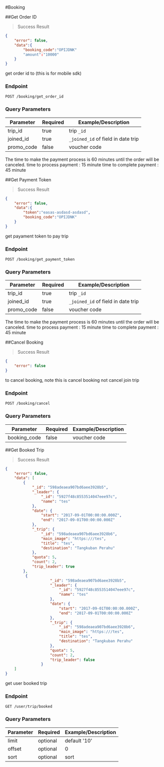 #Booking

##Get Order ID
> Success Result

```json
{
    "error": false,
    "data":{
        "booking_code":"OPIJDNK"
        "amount":"10000"
    }
}
```
get order id to (this is for mobile sdk)

### Endpoint

`POST /booking/get_order_id`

### Query Parameters
Parameter | Required | Example/Description
--------- | ------- | -----------
trip_id   | true    | trip `_id`
joined_id |true |  `_joined_id` of field in date trip
promo_code| false | voucher code

<aside class="notice">
The time to make the payment process is 60 minutes until the order will be canceled.
time to process payment : 15 minute
time to complete payment : 45 minute
</aside>



##Get Payment Token
> Success Result

```json
{
    "error": false,
    "data":{
        "token":"easas-asdasd-asdasd",
        "booking_code":"OPIJDNK"
    }
}
```
get payament token to pay trip

### Endpoint

`POST /booking/get_payment_token`

### Query Parameters
Parameter | Required | Example/Description
--------- | ------- | -----------
trip_id   | true    | trip `_id`
joined_id |true |  `_joined_id` of field in date trip
promo_code| false | voucher code

<aside class="notice">
The time to make the payment process is 60 minutes until the order will be canceled.
time to process payment : 15 minute
time to complete payment : 45 minute
</aside>

##Cancel Booking
> Success Result

```json
{
    "error": false
}
```
to cancel booking, note this is cancel booking not cancel join trip
### Endpoint

`POST /booking/cancel`

### Query Parameters
Parameter | Required | Example/Description
--------- | ------- | -----------
booking_code| false | voucher code

##Get Booked Trip
> Success Result

```json
{
    "error": false,
    "data": [
        {
            "_id": "598adeaea907bd6aee3928b5",
            "_leader": {
                "_id": "5927f48c8553514047eee97c",
                "name": "tes"
            },
            "date": {
                "start": "2017-09-01T00:00:00.000Z",
                "end": "2017-09-01T00:00:00.000Z"
            },
            "_trip": {
                "_id": "598adeaea907bd6aee3928b6",
                "main_image": "https:///tes",
                "title": "tes",
                "destination": "Tangkuban Perahu"
            },
            "quota": 5,
            "count": 2,
            "trip_leader": true
        },
         {
                    "_id": "598adeaea907bd6aee3928b5",
                    "_leader": {
                        "_id": "5927f48c8553514047eee97c",
                        "name": "tes"
                    },
                    "date": {
                        "start": "2017-09-01T00:00:00.000Z",
                        "end": "2017-09-01T00:00:00.000Z"
                    },
                    "_trip": {
                        "_id": "598adeaea907bd6aee3928b6",
                        "main_image": "https:///tes",
                        "title": "tes",
                        "destination": "Tangkuban Perahu"
                    },
                    "quota": 5,
                    "count": 2,
                    "trip_leader": false
                }
    ]
}
```
get user booked trip

### Endpoint

`GET /user/trip/booked`

### Query Parameters
Parameter | Required | Example/Description
--------- | ------- | -----------
limit     | optional | default '10'
offset    | optional | 0
sort      | optional | sort
